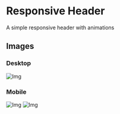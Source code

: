 # Responsive Header
A simple responsive header with animations
## Images

### Desktop
![Img](https://github.com/SaadJamilAkhtar/Project-Images/blob/master/header1.png?raw=true)

### Mobile
![Img](https://github.com/SaadJamilAkhtar/Project-Images/blob/master/header2.png?raw=true)
![Img](https://github.com/SaadJamilAkhtar/Project-Images/blob/master/header3.png?raw=true)